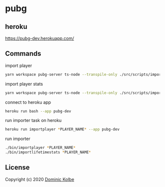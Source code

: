 # pubg

## heroku

https://pubg-dev.herokuapp.com/

## Commands

import player

```bash
yarn workspace pubg-server ts-node --transpile-only ./src/scripts/importplayer.ts *PLAYER_NAME*
```

import player stats

```bash
yarn workspace pubg-server ts-node --transpile-only ./src/scripts/importlifetimestats.ts *PLAYER_NAME*
```

connect to heroku app

```bash
heroku run bash --app pubg-dev
```

run importer task on heroku

```bash
heroku run importplayer *PLAYER_NAME* --app pubg-dev
```

run importer

```bash
./bin/importplayer *PLAYER_NAME*
./bin/importlifetimestats *PLAYER_NAME*
```

## License

Copyright (c) 2020 [Dominic Kolbe](https://dominickolbe.dk)
